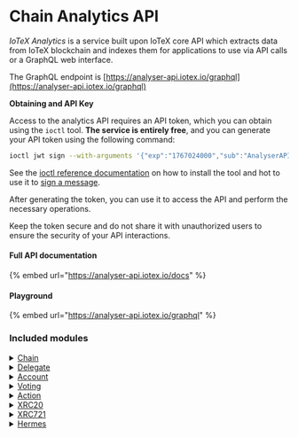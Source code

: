 # Chain Analytics API

_IoTeX Analytics_ is a service built upon IoTeX core API which extracts data from IoTeX blockchain and indexes them for applications to use via API calls or a GraphQL web interface.

The GraphQL endpoint is [https://analyser-api.iotex.io/graphql](https://analyser-api.iotex.io/graphql)

**Obtaining and API Key**

Access to the analytics API requires an API token, which you can obtain using the `ioctl` tool. **The service is entirely free**, and you can generate your API token using the following command:

```bash
ioctl jwt sign --with-arguments '{"exp":"1767024000","sub":"AnalyserAPI","scope":"Read"}' -s user
```

See the [ioctl reference documentation](../reference/ioctl-cli-reference/#install) on how to install the tool and hot to use it to [sign a message](https://docs.iotex.io/reference/ioctl-cli-reference/accounts#sign-a-message).

After generating the token, you can use it to access the API and perform the necessary operations.&#x20;

Keep the token secure and do not share it with unauthorized users to ensure the security of your API interactions.

#### Full API documentation

{% embed url="https://analyser-api.iotex.io/docs" %}

#### Playground

{% embed url="https://analyser-api.iotex.io/graphql" %}

### Included modules

<details>

<summary><a href="https://analyser-api.iotex.io/docs/#chain-service-api">Chain</a></summary>

The Chain service provides general information on the current status of the IoTeX blockchain and the IOTX token, like chain height, current epoch, total supply, total votes, etc...

[Go to this module documentation »](https://analyser-api.iotex.io/docs/#chain-service-api)

</details>

<details>

<summary><a href="https://analyser-api.iotex.io/docs/#delegate-service-api">Delegate</a></summary>

The Delegate service provides detailed data about the IoTeX delegates, block producers, staking deposits, mining rewards, and more.&#x20;

[Go to this module documentation » ](https://analyser-api.iotex.io/docs/#delegate-service-api)

</details>

<details>

<summary><a href="https://analyser-api.iotex.io/docs/#account-service-api">Account</a></summary>

The Account service provides all the information related to blockchain accounts, from balances to transactions to aliases for known addresses.

[Go to this module documentation » ](https://analyser-api.iotex.io/docs/#account-service-api)

</details>

<details>

<summary><a href="https://analyser-api.iotex.io/docs/#voting-service-api">Voting</a></summary>

The Voting service specializes in delegates ranking and votes.

[Go to this module documentation » ](https://analyser-api.iotex.io/docs/#voting-service-api)

</details>

<details>

<summary><a href="https://analyser-api.iotex.io/docs/#action-service-api">Action</a></summary>

The Action service allows any query to list transactions filtered by different criteria, like actions by date, address, type, etc...&#x20;

[Go to this module documentation »](https://analyser-api.iotex.io/docs/#action-service-api)

</details>

<details>

<summary><a href="https://analyser-api.iotex.io/docs/#xrc20-service-api">XRC20</a></summary>

The XRC20 service gives easy access to XRC20 fungible tokens data, like token holders and contract addresses.

[Go to this module documentation » ](https://analyser-api.iotex.io/docs/#xrc20-service-api)

</details>

<details>

<summary><a href="https://analyser-api.iotex.io/docs/#xrc721-service-api">XRC721</a></summary>

The XRC721 service gives easy access to XRC721 non-fungible tokens data, like token holders and contract addresses.

[Go to this module documentation » ](https://analyser-api.iotex.io/docs/#xrc721-service-api)

</details>

<details>

<summary><a href="https://analyser-api.iotex.io/docs/#hermes-service-api">Hermes</a></summary>

The Hermes service gives access to rewards distributed by the IoTeX official [Hermes system](https://hermes.to/).

[Go to this module documentation » ](https://analyser-api.iotex.io/docs/#hermes-service-api)

</details>
